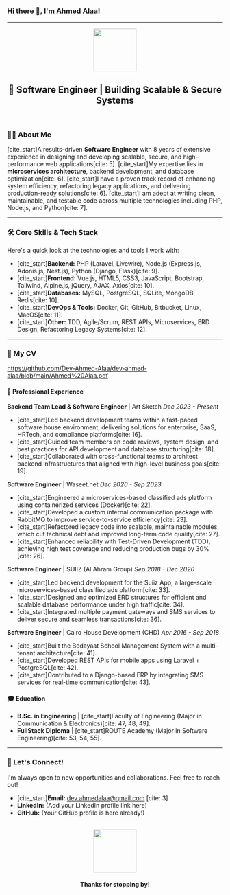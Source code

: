 ### Hi there 👋, I'm Ahmed Alaa!

---

<div id="header" align="center">
  <img src="https://media.giphy.com/media/M9gbBkH9QyXfW/giphy.gif" width="100"/>
  <h2>🚀 Software Engineer | Building Scalable & Secure Systems</h2>
</div>

<br>

### 👨‍💻 About Me

[cite_start]A results-driven **Software Engineer** with 8 years of extensive experience in designing and developing scalable, secure, and high-performance web applications[cite: 5]. [cite_start]My expertise lies in **microservices architecture**, backend development, and database optimization[cite: 6]. [cite_start]I have a proven track record of enhancing system efficiency, refactoring legacy applications, and delivering production-ready solutions[cite: 6]. [cite_start]I am adept at writing clean, maintainable, and testable code across multiple technologies including PHP, Node.js, and Python[cite: 7].

---

### 🛠️ Core Skills & Tech Stack

Here's a quick look at the technologies and tools I work with:

* [cite_start]**Backend:** PHP (Laravel, Livewire), Node.js (Express.js, Adonis.js, Nest.js), Python (Django, Flask)[cite: 9].
* [cite_start]**Frontend:** Vue.js, HTML5, CSS3, JavaScript, Bootstrap, Tailwind, Alpine.js, jQuery, AJAX, Axios[cite: 10].
* [cite_start]**Databases:** MySQL, PostgreSQL, SQLite, MongoDB, Redis[cite: 10].
* [cite_start]**DevOps & Tools:** Docker, Git, GitHub, Bitbucket, Linux, MacOS[cite: 11].
* [cite_start]**Other:** TDD, Agile/Scrum, REST APIs, Microservices, ERD Design, Refactoring Legacy Systems[cite: 12].

---

### 📝 My CV

https://github.com/Dev-Ahmed-Alaa/dev-ahmed-alaa/blob/main/Ahmed%20Alaa.pdf

#### 💼 Professional Experience

**Backend Team Lead & Software Engineer** | Art Sketch
*Dec 2023 - Present*
* [cite_start]Led backend development teams within a fast-paced software house environment, delivering solutions for enterprise, SaaS, HRTech, and compliance platforms[cite: 16].
* [cite_start]Guided team members on code reviews, system design, and best practices for API development and database structuring[cite: 18].
* [cite_start]Collaborated with cross-functional teams to architect backend infrastructures that aligned with high-level business goals[cite: 19].

**Software Engineer** | Waseet.net
*Dec 2020 - Sep 2023*
* [cite_start]Engineered a microservices-based classified ads platform using containerized services (Docker)[cite: 22].
* [cite_start]Developed a custom internal communication package with RabbitMQ to improve service-to-service efficiency[cite: 23].
* [cite_start]Refactored legacy code into scalable, maintainable modules, which cut technical debt and improved long-term code quality[cite: 27].
* [cite_start]Enhanced reliability with Test-Driven Development (TDD), achieving high test coverage and reducing production bugs by 30%[cite: 26].

**Software Engineer** | SUIIZ (Al Ahram Group)
*Sep 2018 - Dec 2020*
* [cite_start]Led backend development for the Suiiz App, a large-scale microservices-based classified ads platform[cite: 33].
* [cite_start]Designed and optimized ERD structures for efficient and scalable database performance under high traffic[cite: 34].
* [cite_start]Integrated multiple payment gateways and SMS services to deliver secure and seamless transactions[cite: 36].

**Software Engineer** | Cairo House Development (CHD)
*Apr 2016 - Sep 2018*
* [cite_start]Built the Bedayaat School Management System with a multi-tenant architecture[cite: 41].
* [cite_start]Developed REST APIs for mobile apps using Laravel + PostgreSQL[cite: 42].
* [cite_start]Contributed to a Django-based ERP by integrating SMS services for real-time communication[cite: 43].

#### 🎓 Education

* **B.Sc. in Engineering** | [cite_start]Faculty of Engineering (Major in Communication & Electronics)[cite: 47, 48, 49].
* **FullStack Diploma** | [cite_start]ROUTE Academy (Major in Software Engineering)[cite: 53, 54, 55].

---

### 🤝 Let's Connect!

I'm always open to new opportunities and collaborations. Feel free to reach out!

* [cite_start]**Email:** dev.ahmedalaa@gmail.com [cite: 3]
* **LinkedIn:** (Add your LinkedIn profile link here)
* **GitHub:** (Your GitHub profile is here already!)

<br>

<div align="center">
  <img src="https://media.giphy.com/media/Vgf52e2D01jV351x9u/giphy.gif" width="100"/>
  <h4>Thanks for stopping by!</h4>
</div>
